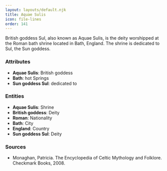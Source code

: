 ```yaml
---
layout: layouts/default.njk
title: Aquae Sulis
icon: file-lines
order: 141
---
```

British goddess Sul, also known as Aquae Sulis, is the deity worshipped at the Roman bath shrine located in Bath, England. The shrine is dedicated to Sul, the Sun goddess.

### Attributes

- **Aquae Sulis**: British goddess
- **Bath**: hot Springs
- **Sun goddess Sul**: dedicated to

### Entities

- **Aquae Sulis**: Shrine
- **British goddess**: Deity
- **Roman**: Nationality
- **Bath**: City
- **England**: Country
- **Sun goddess Sul**: Deity

### Sources

- Monaghan, Patricia. The Encyclopedia of Celtic Mythology and Folklore. Checkmark Books, 2008.

